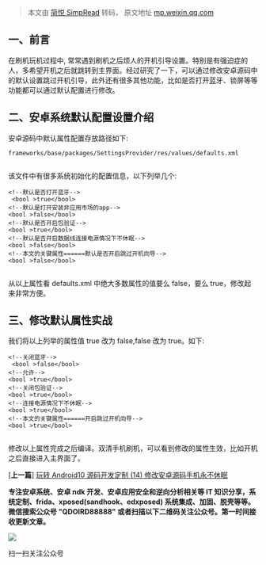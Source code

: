 > 本文由 [简悦 SimpRead](http://ksria.com/simpread/) 转码， 原文地址 [mp.weixin.qq.com](https://mp.weixin.qq.com/s/gmF5FdlQc4MoMiHi8rXpjw)

一、前言
----

在刷机玩机过程中, 常常遇到刷机之后烦人的开机引导设置。特别是有强迫症的人，多希望开机之后就跳转到主界面。经过研究了一下，可以通过修改安卓源码中的默认设置跳过开机引导，此外还有很多其他功能，比如是否打开蓝牙、锁屏等等功能都可以通过默认配置进行修改。

二、安卓系统默认配置设置介绍
--------------

安卓源码中默认属性配置存放路径如下:

```
frameworks/base/packages/SettingsProvider/res/values/defaults.xml


```

该文件中有很多系统初始化的配置信息，以下列举几个:

```
<!--默认是否打开蓝牙-->
 <bool >true</bool>
<!--默认是打开安装非应用市场的app-->
<bool >false</bool>
<!--默认是否开启包验证-->
<bool >true</bool>
<!--默认是否开启数据线连接电源情况下不休眠-->
<bool >false</bool>
<!--本文的关键属性======默认是否开启跳过开机向导-->
<bool >false</bool>


```

从以上属性看 defaults.xml 中绝大多数属性的值要么 false，要么 true，修改起来非常方便。

三、修改默认属性实战
----------

我们将以上列举的属性值 true 改为 false,false 改为 true。如下:

```
<!--关闭蓝牙-->
 <bool >false</bool>
<!--允许-->
<bool >true</bool>
<!--关闭包验证-->
<bool >true</bool>
<!--连接电源情况下不休眠-->
<bool >true</bool>
<!--本文的关键属性======开启跳过开机向导-->
<bool >true</bool>


```

修改以上属性完成之后编译。双清手机刷机，可以看到修改的属性生效，比如开机之后直接进入主界面了。

[**上一篇**] [玩转 Android10 源码开发定制 (14) 修改安卓源码手机永不休眠](https://mp.weixin.qq.com/s?__biz=Mzg2MjU1NDE1NA==&mid=2247484090&idx=1&sn=85c10fa5435e82565df37a26f664b911&scene=21#wechat_redirect)

**专注安卓系统、安卓 ndk 开发、安卓应用安全和逆向分析相关等 IT 知识分享，系统定制、frida、xposed(sandhook、edxposed) 系统集成、加固、脱壳等等。微信搜索公众号 "QDOIRD88888" 或者扫描以下二维码关注公众号。第一时间接收更新文章。**

![](https://mmbiz.qpic.cn/mmbiz_jpg/9vkUcew5430HpkFIRvrbTB68PwHwicZh5YG5aXIeibCxz29DDYLdQrf3ibjZxrCHST9r0zicRIsBYJ8HasrIwJU55Q/640?wx_fmt=jpeg)

扫一扫关注公众号